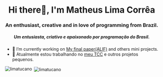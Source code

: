 <h1 align="center">Hi there👋, I'm Matheus Lima Corrêa</h1>
<h3 align="center">An enthusiast, creative and in love of programming from Brazil.</h3>
<h5 align="center">Um entusiasta, criativo e apaixonado por programação do Brasil.</h5>

- 🔭 I’m currently working on [My final paper(ALIF)](https://github.com/Limatucano/alif) and others mini projects.
- 🔭 Atualmente estou trabalhando no [meu TCC](https://github.com/Limatucano/alif) e outros projetos pequenos.

<p><img align="left" src="https://github-readme-stats.vercel.app/api/top-langs?username=limatucano&show_icons=true&theme=dark&locale=en&layout=compact" alt="limatucano" /></p>

<p>&nbsp;<img align="center" src="https://github-readme-stats.vercel.app/api?username=limatucano&show_icons=true&theme=dark&locale=en" alt="limatucano" /></p>

